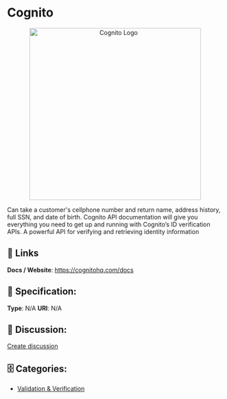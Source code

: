 # Cognito
<p align="center">
    <img width="400" src="https://raw.githubusercontent.com/apis-list/apis-list/main/apis/cognito/logo_256x256.png" alt="Cognito Logo"/>
</p>

Can take a customer's cellphone number and return name, address history, full SSN, and date of birth. Cognito API documentation will give you everything you need to get up and running with Cognito’s ID verification APIs. A powerful API for verifying and retrieving identity information

##  🔗 Links
**Docs / Website**: https://cognitohq.com/docs

## 🧬 Specification:
**Type**: N/A
**URI**: N/A

## 💬 Discussion:
[Create discussion](https://github.com/apis-list/apis-list/discussions/new)

## 🗄️ Categories:
- [Validation & Verification](https://github.com/apis-list/apis-list#validation--verification)



